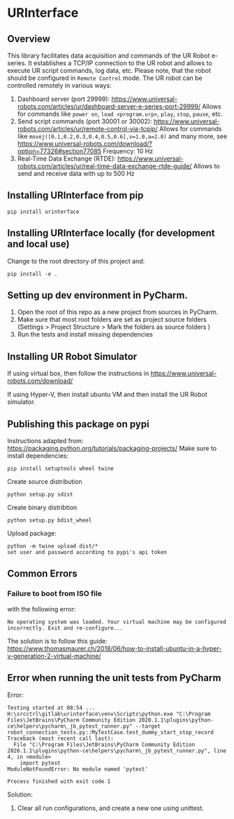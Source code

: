 # URInterface

## Overview 

This library facilitates data acquisition and commands of the UR Robot e-series.
It establishes a TCP/IP connection to the UR robot and allows to execute UR script commands, log data, etc.
Please note, that the robot should be configured in `Remote Control` mode.
The UR robot can be controlled remotely in various ways:
1. Dashboard server (port 29999): https://www.universal-robots.com/articles/ur/dashboard-server-e-series-port-29999/
   Allows for commands like `power on`, `load <program.urp>`, `play`, `stop`, `pause`, etc.
2. Send script commands (port 30001 or 30002): https://www.universal-robots.com/articles/ur/remote-control-via-tcpip/
   Allows for commands like `movej([0.1,0.2,0.3,0.4,0.5,0.6],v=1.0,a=2.0)` and many more, see
   https://www.universal-robots.com/download/?option=77326#section77085
   Frequency: 10 Hz
3. Real-Time Data Exchange (RTDE): https://www.universal-robots.com/articles/ur/real-time-data-exchange-rtde-guide/
   Allows to send and receive data with up to 500 Hz

## Installing URInterface from pip

```
pip install urinterface
```

## Installing URInterface locally (for development and local use)

Change to the root directory of this project and:
```
pip install -e .
```


## Setting up dev environment in PyCharm.

1. Open the root of this repo as a new project from sources in PyCharm.
1. Make sure that most root folders are set as project source folders (Settings > Project Structure > Mark the folders as source folders )
1. Run the tests and install missing dependencies

## Installing UR Robot Simulator

If using virtual box, then follow the instructions in https://www.universal-robots.com/download/

If using Hyper-V, then install ubuntu VM and then install the UR Robot simulator.

## Publishing this package on pypi

Instructions adapted from: https://packaging.python.org/tutorials/packaging-projects/
Make sure to install dependencies:
```
pip install setuptools wheel twine
```

Create source distribution
```
python setup.py sdist
```
Create binary distribtion
```
python setup.py bdist_wheel
```

Upload package:
```
python -m twine upload dist/*
set user and password according to pypi's api token
```






## Common Errors

### Failure to boot from ISO file

with the following error:
```
No operating system was loaded. Your virtual machine may be configured incorrectly. Exit and re-configure...
```

The solution is to follow this guide: https://www.thomasmaurer.ch/2018/06/how-to-install-ubuntu-in-a-hyper-v-generation-2-virtual-machine/



## Error when running the unit tests from PyCharm

Error:
```
Testing started at 08:54 ...
H:\srcctrl\gitlab\urinterface\venv\Scripts\python.exe "C:\Program Files\JetBrains\PyCharm Community Edition 2020.1.1\plugins\python-ce\helpers\pycharm\_jb_pytest_runner.py" --target robot_connection_tests.py::MyTestCase.test_dummy_start_stop_record
Traceback (most recent call last):
  File "C:\Program Files\JetBrains\PyCharm Community Edition 2020.1.1\plugins\python-ce\helpers\pycharm\_jb_pytest_runner.py", line 4, in <module>
    import pytest
ModuleNotFoundError: No module named 'pytest'

Process finished with exit code 1
```

Solution: 

1. Clear all run configurations, and create a new one using unittest.

